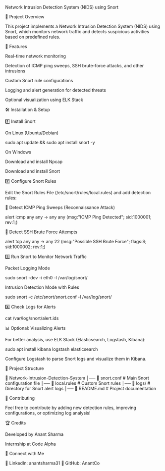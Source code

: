 Network Intrusion Detection System (NIDS) using Snort

📌 Project Overview

This project implements a Network Intrusion Detection System (NIDS) using Snort, which monitors network traffic and detects suspicious activities based on predefined rules.

🚀 Features

Real-time network monitoring

Detection of ICMP ping sweeps, SSH brute-force attacks, and other intrusions

Custom Snort rule configurations

Logging and alert generation for detected threats

Optional visualization using ELK Stack

🛠️ Installation & Setup

1️⃣ Install Snort

On Linux (Ubuntu/Debian)

sudo apt update && sudo apt install snort -y

On Windows

Download and install Npcap

Download and install Snort

2️⃣ Configure Snort Rules

Edit the Snort Rules File (/etc/snort/rules/local.rules) and add detection rules:

🔴 Detect ICMP Ping Sweeps (Reconnaissance Attack)

alert icmp any any -> any any (msg:"ICMP Ping Detected"; sid:1000001; rev:1;)

🔴 Detect SSH Brute Force Attempts

alert tcp any any -> any 22 (msg:"Possible SSH Brute Force"; flags:S; sid:1000002; rev:1;)

3️⃣ Run Snort to Monitor Network Traffic

Packet Logging Mode

sudo snort -dev -i eth0 -l /var/log/snort/

Intrusion Detection Mode with Rules

sudo snort -c /etc/snort/snort.conf -l /var/log/snort/

4️⃣ Check Logs for Alerts

cat /var/log/snort/alert.ids

📊 Optional: Visualizing Alerts

For better analysis, use ELK Stack (Elasticsearch, Logstash, Kibana):

sudo apt install kibana logstash elasticsearch

Configure Logstash to parse Snort logs and visualize them in Kibana.

📂 Project Structure

📁 Network-Intrusion-Detection-System
│── 📄 snort.conf           # Main Snort configuration file
│── 📄 local.rules         # Custom Snort rules
│── 📂 logs/               # Directory for Snort alert logs
│── 📄 README.md           # Project documentation

📢 Contributing

Feel free to contribute by adding new detection rules, improving configurations, or optimizing log analysis!

🏆 Credits

Developed by Anant Sharma

Internship at Code Alpha

🔗 Connect with Me

💼 LinkedIn: anantsharma31
📂 GitHub: AnantCo
